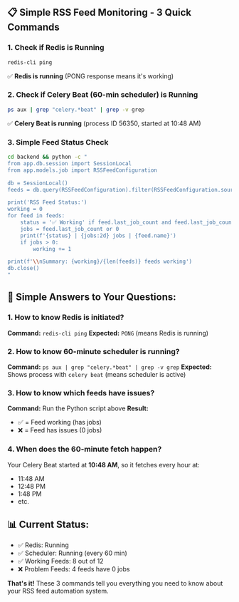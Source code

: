 ## 📋 **Simple RSS Feed Monitoring - 3 Quick Commands**

### **1. Check if Redis is Running**
```bash
redis-cli ping
```
✅ **Redis is running** (PONG response means it's working)

### **2. Check if Celery Beat (60-min scheduler) is Running**
```bash
ps aux | grep "celery.*beat" | grep -v grep
```
✅ **Celery Beat is running** (process ID 56350, started at 10:48 AM)

### **3. Simple Feed Status Check**
```bash
cd backend && python -c "
from app.db.session import SessionLocal
from app.models.job import RSSFeedConfiguration

db = SessionLocal()
feeds = db.query(RSSFeedConfiguration).filter(RSSFeedConfiguration.source_type == 'rss_app').all()

print('RSS Feed Status:')
working = 0
for feed in feeds:
    status = '✅ Working' if feed.last_job_count and feed.last_job_count > 0 else '❌ Issues'
    jobs = feed.last_job_count or 0
    print(f'{status} | {jobs:2d} jobs | {feed.name}')
    if jobs > 0:
        working += 1

print(f'\\nSummary: {working}/{len(feeds)} feeds working')
db.close()
"
```
## 🎯 **Simple Answers to Your Questions:**

### **1. How to know Redis is initiated?**
**Command:** `redis-cli ping`
**Expected:** `PONG` (means Redis is running)

### **2. How to know 60-minute scheduler is running?**
**Command:** `ps aux | grep "celery.*beat" | grep -v grep`
**Expected:** Shows process with `celery beat` (means scheduler is active)

### **3. How to know which feeds have issues?**
**Command:** Run the Python script above
**Result:** 
- ✅ = Feed working (has jobs)
- ❌ = Feed has issues (0 jobs)

### **4. When does the 60-minute fetch happen?**
Your Celery Beat started at **10:48 AM**, so it fetches every hour at:
- 11:48 AM
- 12:48 PM  
- 1:48 PM
- etc.

## 📊 **Current Status:**
- ✅ Redis: Running
- ✅ Scheduler: Running (every 60 min)
- ✅ Working Feeds: 8 out of 12
- ❌ Problem Feeds: 4 feeds have 0 jobs

**That's it!** These 3 commands tell you everything you need to know about your RSS feed automation system.